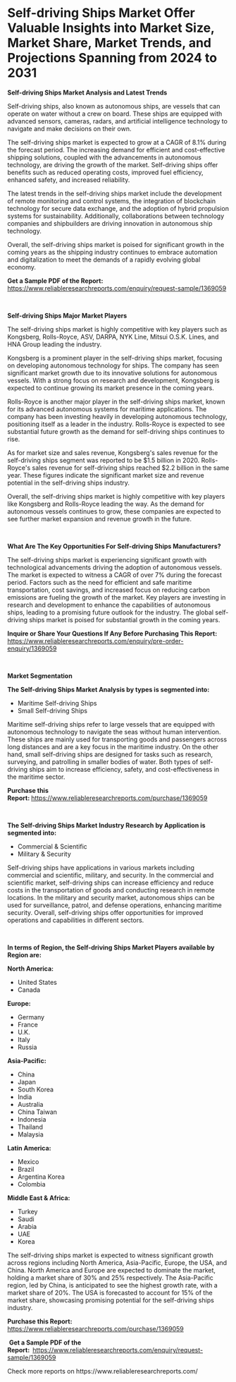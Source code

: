 <p><h1>Self-driving Ships Market Offer Valuable Insights into Market Size, Market Share, Market Trends, and Projections Spanning from 2024 to 2031</h1></p><p><strong>Self-driving Ships Market Analysis and Latest Trends</strong></p>
<p><p>Self-driving ships, also known as autonomous ships, are vessels that can operate on water without a crew on board. These ships are equipped with advanced sensors, cameras, radars, and artificial intelligence technology to navigate and make decisions on their own.</p><p>The self-driving ships market is expected to grow at a CAGR of 8.1% during the forecast period. The increasing demand for efficient and cost-effective shipping solutions, coupled with the advancements in autonomous technology, are driving the growth of the market. Self-driving ships offer benefits such as reduced operating costs, improved fuel efficiency, enhanced safety, and increased reliability.</p><p>The latest trends in the self-driving ships market include the development of remote monitoring and control systems, the integration of blockchain technology for secure data exchange, and the adoption of hybrid propulsion systems for sustainability. Additionally, collaborations between technology companies and shipbuilders are driving innovation in autonomous ship technology.</p><p>Overall, the self-driving ships market is poised for significant growth in the coming years as the shipping industry continues to embrace automation and digitalization to meet the demands of a rapidly evolving global economy.</p></p>
<p><strong>Get a Sample PDF of the Report:&nbsp;</strong> <a href="https://www.reliableresearchreports.com/enquiry/request-sample/1369059">https://www.reliableresearchreports.com/enquiry/request-sample/1369059</a></p>
<p>&nbsp;</p>
<p><strong>Self-driving Ships Major Market Players</strong></p>
<p><p>The self-driving ships market is highly competitive with key players such as Kongsberg, Rolls-Royce, ASV, DARPA, NYK Line, Mitsui O.S.K. Lines, and HNA Group leading the industry. </p><p>Kongsberg is a prominent player in the self-driving ships market, focusing on developing autonomous technology for ships. The company has seen significant market growth due to its innovative solutions for autonomous vessels. With a strong focus on research and development, Kongsberg is expected to continue growing its market presence in the coming years.</p><p>Rolls-Royce is another major player in the self-driving ships market, known for its advanced autonomous systems for maritime applications. The company has been investing heavily in developing autonomous technology, positioning itself as a leader in the industry. Rolls-Royce is expected to see substantial future growth as the demand for self-driving ships continues to rise.</p><p>As for market size and sales revenue, Kongsberg's sales revenue for the self-driving ships segment was reported to be $1.5 billion in 2020. Rolls-Royce's sales revenue for self-driving ships reached $2.2 billion in the same year. These figures indicate the significant market size and revenue potential in the self-driving ships industry.</p><p>Overall, the self-driving ships market is highly competitive with key players like Kongsberg and Rolls-Royce leading the way. As the demand for autonomous vessels continues to grow, these companies are expected to see further market expansion and revenue growth in the future.</p></p>
<p>&nbsp;</p>
<p><strong>What Are The Key Opportunities For Self-driving Ships Manufacturers?</strong></p>
<p><p>The self-driving ships market is experiencing significant growth with technological advancements driving the adoption of autonomous vessels. The market is expected to witness a CAGR of over 7% during the forecast period. Factors such as the need for efficient and safe maritime transportation, cost savings, and increased focus on reducing carbon emissions are fueling the growth of the market. Key players are investing in research and development to enhance the capabilities of autonomous ships, leading to a promising future outlook for the industry. The global self-driving ships market is poised for substantial growth in the coming years.</p></p>
<p><strong>Inquire or Share Your Questions If Any Before Purchasing This Report:</strong> <a href="https://www.reliableresearchreports.com/enquiry/pre-order-enquiry/1369059">https://www.reliableresearchreports.com/enquiry/pre-order-enquiry/1369059</a></p>
<p>&nbsp;</p>
<p><strong>Market Segmentation</strong></p>
<p><strong>The Self-driving Ships Market Analysis by types is segmented into:</strong></p>
<p><ul><li>Maritime Self-driving Ships</li><li>Small Self-driving Ships</li></ul></p>
<p><p>Maritime self-driving ships refer to large vessels that are equipped with autonomous technology to navigate the seas without human intervention. These ships are mainly used for transporting goods and passengers across long distances and are a key focus in the maritime industry. On the other hand, small self-driving ships are designed for tasks such as research, surveying, and patrolling in smaller bodies of water. Both types of self-driving ships aim to increase efficiency, safety, and cost-effectiveness in the maritime sector.</p></p>
<p><strong>Purchase this Report:&nbsp;</strong><a href="https://www.reliableresearchreports.com/purchase/1369059">https://www.reliableresearchreports.com/purchase/1369059</a></p>
<p>&nbsp;</p>
<p><strong>The Self-driving Ships Market Industry Research by Application is segmented into:</strong></p>
<p><ul><li>Commercial & Scientific</li><li>Military & Security</li></ul></p>
<p><p>Self-driving ships have applications in various markets including commercial and scientific, military, and security. In the commercial and scientific market, self-driving ships can increase efficiency and reduce costs in the transportation of goods and conducting research in remote locations. In the military and security market, autonomous ships can be used for surveillance, patrol, and defense operations, enhancing maritime security. Overall, self-driving ships offer opportunities for improved operations and capabilities in different sectors.</p></p>
<p>&nbsp;</p>
<p><strong>In terms of Region, the Self-driving Ships Market Players available by Region are:</strong></p>
<p>
    <p> <strong> North America: </strong>
        <ul>
            <li>United States</li>
            <li>Canada</li>
        </ul>
        </p> 
    <p> <strong> Europe: </strong>
        <ul>
            <li>Germany</li>
            <li>France</li>
            <li>U.K.</li>
            <li>Italy</li>
            <li>Russia</li>
        </ul>
        </p> 
    <p> <strong> Asia-Pacific: </strong>
        <ul>
            <li>China</li>
            <li>Japan</li>
            <li>South Korea</li>
            <li>India</li>
            <li>Australia</li>
            <li>China Taiwan</li>
            <li>Indonesia</li>
            <li>Thailand</li>
            <li>Malaysia</li>
        </ul>
        </p> 
    <p> <strong> Latin America: </strong>
        <ul>
            <li>Mexico</li>
            <li>Brazil</li>
            <li>Argentina Korea</li>
            <li>Colombia</li>
        </ul>
        </p> 
    <p> <strong> Middle East & Africa: </strong>
        <ul>
            <li>Turkey</li>
            <li>Saudi</li>
            <li>Arabia</li>
            <li>UAE</li>
            <li>Korea</li>
        </ul>
    </p>
    </p>
<p><p>The self-driving ships market is expected to witness significant growth across regions including North America, Asia-Pacific, Europe, the USA, and China. North America and Europe are expected to dominate the market, holding a market share of 30% and 25% respectively. The Asia-Pacific region, led by China, is anticipated to see the highest growth rate, with a market share of 20%. The USA is forecasted to account for 15% of the market share, showcasing promising potential for the self-driving ships industry.</p></p>
<p><strong>Purchase this Report: </strong><a href="https://www.reliableresearchreports.com/purchase/1369059">https://www.reliableresearchreports.com/purchase/1369059</a></p>
<p>&nbsp;<strong>Get a Sample PDF of the Report:&nbsp;&nbsp;</strong><a href="https://www.reliableresearchreports.com/enquiry/request-sample/1369059">https://www.reliableresearchreports.com/enquiry/request-sample/1369059</a></p>
<p><strong></strong></p>
<p>Check more reports on https://www.reliableresearchreports.com/</p>